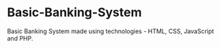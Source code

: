 # Basic-Banking-System

Basic Banking System made using technologies - HTML, CSS, JavaScript and PHP.
